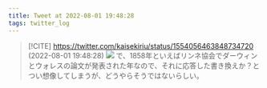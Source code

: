 ```yaml
---
title: Tweet at 2022-08-01 19:48:28
tags: twitter_log
---
```


> [!CITE] https://twitter.com/kaisekiriu/status/1554056463848734720 (2022-08-01 19:48:28)
> ![](https://twitter.com/kaisekiriu/status/1554056463848734720)
> で、1858年といえばリンネ協会でダーウィンとウォレスの論文が発表された年なので、それに応答した書き換えか？とつい想像してしまうが、どうやらそうではないらしい。

